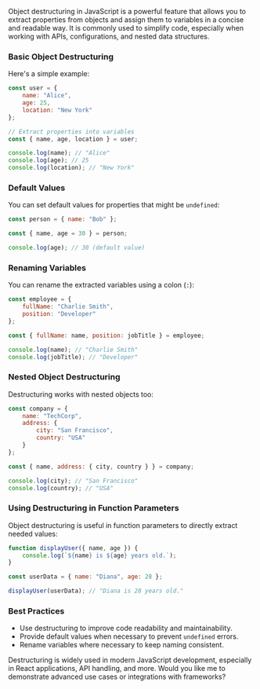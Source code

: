 Object destructuring in JavaScript is a powerful feature that allows you to extract properties from objects and assign them to variables in a concise and readable way. It is commonly used to simplify code, especially when working with APIs, configurations, and nested data structures.

### Basic Object Destructuring
Here's a simple example:

```javascript
const user = {
    name: "Alice",
    age: 25,
    location: "New York"
};

// Extract properties into variables
const { name, age, location } = user;

console.log(name); // "Alice"
console.log(age); // 25
console.log(location); // "New York"
```

### Default Values
You can set default values for properties that might be `undefined`:

```javascript
const person = { name: "Bob" };

const { name, age = 30 } = person;

console.log(age); // 30 (default value)
```

### Renaming Variables
You can rename the extracted variables using a colon (`:`):

```javascript
const employee = {
    fullName: "Charlie Smith",
    position: "Developer"
};

const { fullName: name, position: jobTitle } = employee;

console.log(name); // "Charlie Smith"
console.log(jobTitle); // "Developer"
```

### Nested Object Destructuring
Destructuring works with nested objects too:

```javascript
const company = {
    name: "TechCorp",
    address: {
        city: "San Francisco",
        country: "USA"
    }
};

const { name, address: { city, country } } = company;

console.log(city); // "San Francisco"
console.log(country); // "USA"
```

### Using Destructuring in Function Parameters
Object destructuring is useful in function parameters to directly extract needed values:

```javascript
function displayUser({ name, age }) {
    console.log(`${name} is ${age} years old.`);
}

const userData = { name: "Diana", age: 28 };

displayUser(userData); // "Diana is 28 years old."
```

### Best Practices
- Use destructuring to improve code readability and maintainability.
- Provide default values when necessary to prevent `undefined` errors.
- Rename variables where necessary to keep naming consistent.

Destructuring is widely used in modern JavaScript development, especially in React applications, API handling, and more. Would you like me to demonstrate advanced use cases or integrations with frameworks?